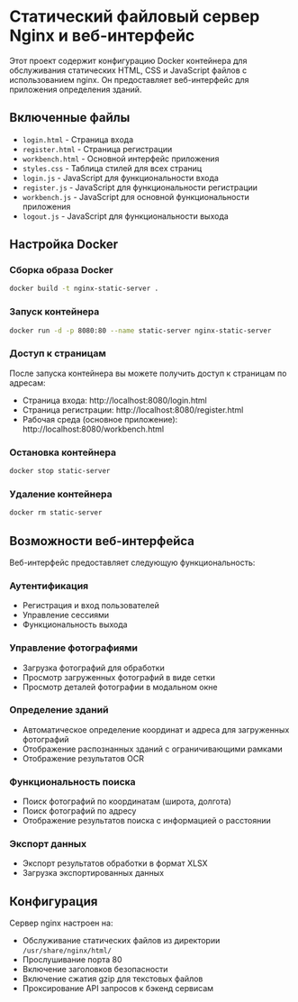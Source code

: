 # Статический файловый сервер Nginx и веб-интерфейс

Этот проект содержит конфигурацию Docker контейнера для обслуживания статических HTML, CSS и JavaScript файлов с использованием nginx. Он предоставляет веб-интерфейс для приложения определения зданий.

## Включенные файлы

- `login.html` - Страница входа
- `register.html` - Страница регистрации
- `workbench.html` - Основной интерфейс приложения
- `styles.css` - Таблица стилей для всех страниц
- `login.js` - JavaScript для функциональности входа
- `register.js` - JavaScript для функциональности регистрации
- `workbench.js` - JavaScript для основной функциональности приложения
- `logout.js` - JavaScript для функциональности выхода

## Настройка Docker

### Сборка образа Docker

```bash
docker build -t nginx-static-server .
```

### Запуск контейнера

```bash
docker run -d -p 8080:80 --name static-server nginx-static-server
```

### Доступ к страницам

После запуска контейнера вы можете получить доступ к страницам по адресам:
- Страница входа: http://localhost:8080/login.html
- Страница регистрации: http://localhost:8080/register.html
- Рабочая среда (основное приложение): http://localhost:8080/workbench.html

### Остановка контейнера

```bash
docker stop static-server
```

### Удаление контейнера

```bash
docker rm static-server
```

## Возможности веб-интерфейса

Веб-интерфейс предоставляет следующую функциональность:

### Аутентификация
- Регистрация и вход пользователей
- Управление сессиями
- Функциональность выхода

### Управление фотографиями
- Загрузка фотографий для обработки
- Просмотр загруженных фотографий в виде сетки
- Просмотр деталей фотографии в модальном окне

### Определение зданий
- Автоматическое определение координат и адреса для загруженных фотографий
- Отображение распознанных зданий с ограничивающими рамками
- Отображение результатов OCR

### Функциональность поиска
- Поиск фотографий по координатам (широта, долгота)
- Поиск фотографий по адресу
- Отображение результатов поиска с информацией о расстоянии

### Экспорт данных
- Экспорт результатов обработки в формат XLSX
- Загрузка экспортированных данных

## Конфигурация

Сервер nginx настроен на:
- Обслуживание статических файлов из директории `/usr/share/nginx/html/`
- Прослушивание порта 80
- Включение заголовков безопасности
- Включение сжатия gzip для текстовых файлов
- Проксирование API запросов к бэкенд сервисам
